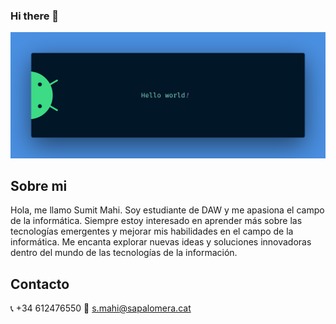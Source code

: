 ### Hi there 👋

<img src="https://github.com/mahisumit/mahisumit/blob/main/resources/hello.png" alt="Hello world">

 ## Sobre mi
  Hola, me llamo Sumit Mahi. Soy estudiante de DAW y me apasiona el campo de la informática. Siempre estoy interesado en aprender más sobre las tecnologías emergentes y mejorar mis habilidades en el campo de la informática. Me encanta         explorar nuevas ideas y soluciones innovadoras dentro del mundo de las tecnologías de la información.

## Contacto
  📞 +34 612476550
  📧 s.mahi@sapalomera.cat
  
<!--
**mahisumit/mahisumit** is a ✨ _special_ ✨ repository because its `README.md` (this file) appears on your GitHub profile.

Here are some ideas to get you started:

- 🔭 I’m currently working on ...
- 🌱 I’m currently learning ...
- 👯 I’m looking to collaborate on ...
- 🤔 I’m looking for help with ...
- 💬 Ask me about ...
- 📫 How to reach me: ...
- 😄 Pronouns: ...
- ⚡ Fun fact: ...
-->
